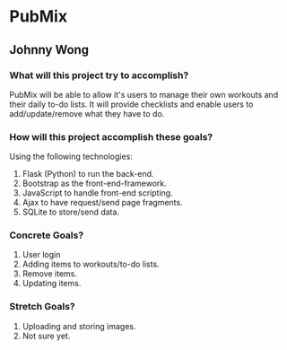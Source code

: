 # PubMix
## Johnny Wong

### What will this project try to accomplish?
PubMix will be able to allow it's users to manage their own workouts and their daily
to-do lists. It will provide checklists and enable users to add/update/remove what they
have to do.

### How will this project accomplish these goals?
Using the following technologies:

1. Flask (Python) to run the back-end.
2. Bootstrap as the front-end-framework.
3. JavaScript to handle front-end scripting.
4. Ajax to have request/send page fragments.
5. SQLite to store/send data.

### Concrete Goals?
1. User login
2. Adding items to workouts/to-do lists.
3. Remove items.
4. Updating items.

### Stretch Goals?
1. Uploading and storing images.
2. Not sure yet.
